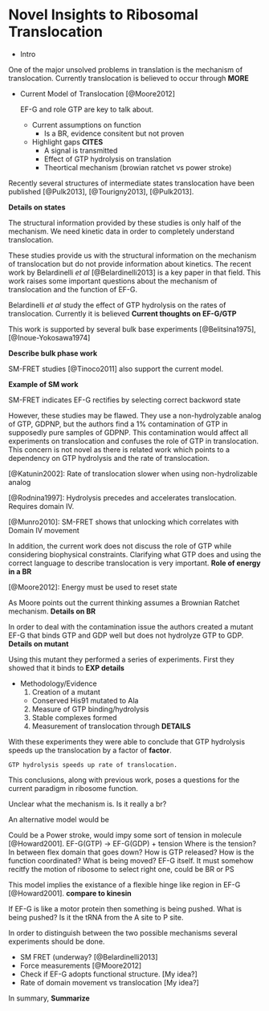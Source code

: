 # Novel Insights to Ribosomal Translocation #

* Intro

One of the major unsolved problems in translation is the mechanism of
translocation. Currently translocation is believed to occur through **MORE**

* Current Model of Translocation [@Moore2012]

  EF-G and role GTP are key to talk about.

  * Current assumptions on function
      - Is a BR, evidence consitent but not proven
  * Highlight gaps **CITES**
      - A signal is transmitted
      - Effect of GTP hydrolysis on translation
      - Theortical mechanism (browian ratchet vs power stroke)

Recently several structures of intermediate states translocation
have been published [@Pulk2013], [@Tourigny2013], [@Pulk2013]. 

**Details on states**

The structural information provided by these studies is only half of the
mechanism. We need kinetic data in order to completely understand translocation. 

These studies provide us with the structural information on the mechanism of
translocation but do not provide information about kinetics. The recent work by
Belardinelli *et al* [@Belardinelli2013] is a key paper in that field. This work
raises some important questions about the mechanism of translocation and the
function of EF-G.

Belardinelli *et al* study the effect of GTP hydrolysis on the rates of
translocation. Currently it is believed **Current thoughts on EF-G/GTP**

This work is supported by several bulk base experiments [@Belitsina1975],
[@Inoue-Yokosawa1974]

**Describe bulk phase work**

SM-FRET studies [@Tinoco2011] also support the current model. 

**Example of SM work**

SM-FRET indicates EF-G rectifies by selecting correct backword state

However, these studies may be flawed. They use a non-hydrolyzable analog of GTP,
GDPNP, but the authors find a 1% contamination of GTP in supposedly pure samples
of GDPNP. This contamination would affect all experiments on translocation and
confuses the role of GTP in translocation. This concern is not novel as there is
related work which points to a dependency on GTP hydrolysis and the rate of
translocation.

[@Katunin2002]: Rate of translocation slower when using non-hydrolizable analog

[@Rodnina1997]: Hydrolysis precedes and accelerates translocation. Requires domain IV.

[@Munro2010]: SM-FRET shows that unlocking which correlates with Domain IV movement

In addition, the current work does not discuss the role of GTP while considering
biophysical constraints. Clarifying what GTP does and using the correct language
to describe translocation is very important. **Role of energy in a BR**

[@Moore2012]: Energy must be used to reset state

As Moore points out the current thinking assumes a Brownian Ratchet mechanism.
**Details on BR**

In order to deal with the contamination issue the authors created a mutant EF-G
that binds GTP and GDP well but does not hydrolyze GTP to GDP.  **Details on
mutant**

Using this mutant they performed a series of experiments. First they showed that
it binds to **EXP details**

  - Methodology/Evidence
    1. Creation of a mutant
      * Conserved His91 mutated to Ala
    2. Measure of GTP binding/hydrolysis
    3. Stable complexes formed
    4. Measurement of translocation through **DETAILS**

With these experiments they were able to conclude that GTP hydrolysis speeds up
the translocation by a factor of **factor**. 

    GTP hydrolysis speeds up rate of translocation.

This conclusions, along with previous work, poses a questions for the current
paradigm in ribosome function.

Unclear what the mechanism is. Is it really a br?

An alternative model would be

Could be a Power stroke, would impy some sort of tension in molecule [@Howard2001].
EF-G(GTP) -> EF-G(GDP) + tension
Where is the tension? In between flex domain that goes down?
How is GTP released? How is the function coordinated?
What is being moved? EF-G itself.
It must somehow recitfy the motion of ribosome to select right one, could be BR or PS

This model implies the existance of a flexible hinge like region in EF-G
[@Howard2001]. 
**compare to kinesin**

If EF-G is like a motor protein then something is being pushed. What is being
pushed? Is it the tRNA from the A site to P site.

In order to distinguish between the two possible mechanisms several experiments
should be done.

* SM FRET (underway? [@Belardinelli2013]
* Force measurements [@Moore2012]
* Check if EF-G adopts functional structure. [My idea?]
* Rate of domain movement vs translocation [My idea?]

In summary, **Summarize**
